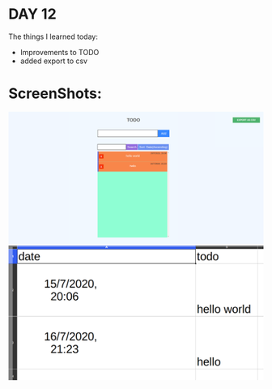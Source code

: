 # DAY 12

The things I learned today:

- Improvements to TODO
- added export to csv

# ScreenShots:

![alt text](./day12img1.png)
![alt text](./day12img2.png)
